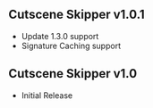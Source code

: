 ## Cutscene Skipper v1.0.1
- Update 1.3.0 support
- Signature Caching support

## Cutscene Skipper v1.0
- Initial Release